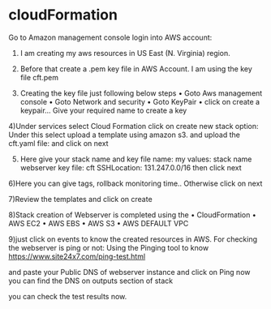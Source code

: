 # cloudFormation
Go to Amazon management console login into AWS account:
1) I am creating my aws resources in US East (N. Virginia) region. 

2) Before that create a .pem key file in AWS Account. I am using the key file cft.pem 

3) Creating the key file just following below steps
•	Goto Aws management console
•	Goto Network and security
•	Goto KeyPair
•	click on create a keypair... Give your required name to create a key

4)Under services select Cloud Formation
click on  create new stack option:
Under this select upload a template using amazon s3. and upload the cft.yaml file:
and click on next

5) Here give your stack name and key file name:
   my values:
   stack name webserver
   key file: cft
   SSHLocation: 131.247.0.0/16
   then click next

6)Here you can give tags, rollback monitoring time..
Otherwise click on next

7)Review the templates and click on create 

8)Stack creation of Webserver is completed 
using the
•	CloudFormation
•	AWS EC2
•	AWS EBS
•	AWS S3
•	AWS DEFAULT VPC

9)just click on events to know the created resources in AWS.
For checking the webserver is ping or not:
Using the Pinging tool to know 
https://www.site24x7.com/ping-test.html
 
and paste your Public DNS of webserver instance and click on Ping now you can find the DNS on outputs section of stack
 

you can check the test results now.
 


